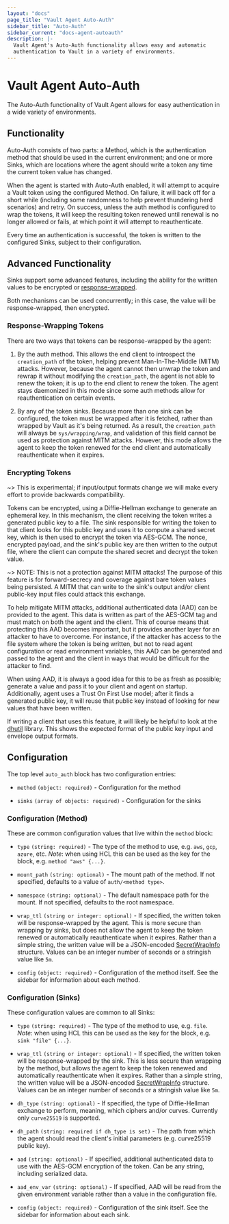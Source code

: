 ```yaml
---
layout: "docs"
page_title: "Vault Agent Auto-Auth"
sidebar_title: "Auto-Auth"
sidebar_current: "docs-agent-autoauth"
description: |-
  Vault Agent's Auto-Auth functionality allows easy and automatic
  authentication to Vault in a variety of environments.
---
```


# Vault Agent Auto-Auth

The Auto-Auth functionality of Vault Agent allows for easy authentication in a
wide variety of environments.

## Functionality

Auto-Auth consists of two parts: a Method, which is the authentication method
that should be used in the current environment; and one or more Sinks, which
are locations where the agent should write a token any time the current token
value has changed.

When the agent is started with Auto-Auth enabled, it will attempt to acquire a
Vault token using the configured Method. On failure, it will back off for a
short while (including some randomness to help prevent thundering herd
scenarios) and retry. On success, unless the auth method is configured to wrap
the tokens, it will keep the resulting token renewed until renewal is no longer
allowed or fails, at which point it will attempt to reauthenticate.

Every time an authentication is successful, the token is written to the
configured Sinks, subject to their configuration.

## Advanced Functionality

Sinks support some advanced features, including the ability for the written
values to be encrypted or
[response-wrapped](/docs/concepts/response-wrapping.html).

Both mechanisms can be used concurrently; in this case, the value will be
response-wrapped, then encrypted.

### Response-Wrapping Tokens

There are two ways that tokens can be response-wrapped by the agent:

1. By the auth method. This allows the end client to introspect the
   `creation_path` of the token, helping prevent Man-In-The-Middle (MITM)
   attacks. However, because the agent cannot then unwrap the token and rewrap
   it without modifying the `creation_path`, the agent is not able to renew the
   token; it is up to the end client to renew the token. The agent stays
   daemonized in this mode since some auth methods allow for reauthentication
   on certain events.

2. By any of the token sinks. Because more than one sink can be configured, the
   token must be wrapped after it is fetched, rather than wrapped by Vault as
   it's being returned. As a result, the `creation_path` will always be
   `sys/wrapping/wrap`, and validation of this field cannot be used as
   protection against MITM attacks. However, this mode allows the agent to keep
   the token renewed for the end client and automatically reauthenticate when
   it expires.

### Encrypting Tokens

 ~> This is experimental; if input/output formats change we will make every
 effort to provide backwards compatibility.

Tokens can be encrypted, using a Diffie-Hellman exchange to generate an
ephemeral key. In this mechanism, the client receiving the token writes a
generated public key to a file. The sink responsible for writing the token to
that client looks for this public key and uses it to compute a shared secret
key, which is then used to encrypt the token via AES-GCM. The nonce, encrypted
payload, and the sink's public key are then written to the output file, where
the client can compute the shared secret and decrypt the token value.

~> NOTE: This is not a protection against MITM attacks! The purpose of this
feature is for forward-secrecy and coverage against bare token values being
persisted. A MITM that can write to the sink's output and/or client public-key
input files could attack this exchange.

To help mitigate MITM attacks, additional authenticated data (AAD) can be
provided to the agent. This data is written as part of the AES-GCM tag and must
match on both the agent and the client. This of course means that protecting
this AAD becomes important, but it provides another layer for an attacker to
have to overcome. For instance, if the attacker has access to the file system
where the token is being written, but not to read agent configuration or read
environment variables, this AAD can be generated and passed to the agent and
the client in ways that would be difficult for the attacker to find.

When using AAD, it is always a good idea for this to be as fresh as possible;
generate a value and pass it to your client and agent on startup. Additionally,
agent uses a Trust On First Use model; after it finds a generated public key,
it will reuse that public key instead of looking for new values that have been
written.

If writing a client that uses this feature, it will likely be helpful to look
at the
[dhutil](https://github.com/hashicorp/vault/blob/master/helper/dhutil/dhutil.go)
library. This shows the expected format of the public key input and envelope
output formats.

## Configuration

The top level `auto_auth` block has two configuration entries:

- `method` `(object: required)` - Configuration for the method

- `sinks` `(array of objects: required)` - Configuration for the sinks

### Configuration (Method)

These are common configuration values that live within the `method` block:

- `type` `(string: required)` - The type of the method to use, e.g. `aws`,
  `gcp`, `azure`, etc. *Note*: when using HCL this can be used as the key for
  the block, e.g. `method "aws" {...}`.

- `mount_path` `(string: optional)` - The mount path of the method. If not
  specified, defaults to a value of `auth/<method type>`.
  
- `namespace` `(string: optional)` - The default namespace path for the mount.
  If not specified, defaults to the root namespace. 

- `wrap_ttl` `(string or integer: optional)` - If specified, the written token
  will be response-wrapped by the agent. This is more secure than wrapping by
  sinks, but does not allow the agent to keep the token renewed or
  automatically reauthenticate when it expires. Rather than a simple string,
  the written value will be a JSON-encoded
  [SecretWrapInfo](https://godoc.org/github.com/hashicorp/vault/api#SecretWrapInfo)
  structure. Values can be an integer number of seconds or a stringish value
  like `5m`.

- `config` `(object: required)` - Configuration of the method itself. See the
  sidebar for information about each method.

### Configuration (Sinks)

These configuration values are common to all Sinks:

- `type` `(string: required)` - The type of the method to use, e.g. `file`.
  *Note*: when using HCL this can be used as the key for the block, e.g. `sink
  "file" {...}`.

- `wrap_ttl` `(string or integer: optional)` - If specified, the written token
  will be response-wrapped by the sink. This is less secure than wrapping by
  the method, but allows the agent to keep the token renewed and automatically
  reauthenticate when it expires. Rather than a simple string, the written
  value will be a JSON-encoded
  [SecretWrapInfo](https://godoc.org/github.com/hashicorp/vault/api#SecretWrapInfo)
  structure. Values can be an integer number of seconds or a stringish value
  like `5m`.

- `dh_type` `(string: optional)` - If specified, the type of Diffie-Hellman exchange to
  perform, meaning, which ciphers and/or curves. Currently only `curve25519` is
  supported.

- `dh_path` `(string: required if dh_type is set)` - The path from which the
  agent should read the client's initial parameters (e.g. curve25519 public
  key).

- `aad` `(string: optional)` - If specified, additional authenticated data to
  use with the AES-GCM encryption of the token. Can be any string, including
  serialized data.

- `aad_env_var` `(string: optional)` - If specified, AAD will be read from the
  given environment variable rather than a value in the configuration file.

- `config` `(object: required)` - Configuration of the sink itself. See the
  sidebar for information about each sink.
